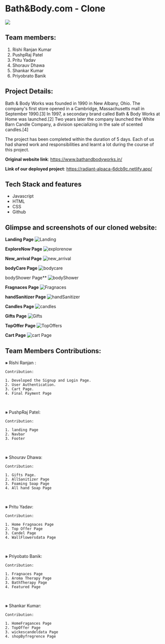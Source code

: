 # Bath&Body.com - Clone

<img src="https://lh3.googleusercontent.com/zyVawGkrNqTVDv1h2qrPcFty0ARE-tkuVadf3wo7m0LwLJuHWbHxQZsboLRX9q6rLkmHzA=s170">

## Team members:
1. Rishi Ranjan Kumar
2. PushpRaj Patel
3. Pritu Yadav
4. Shorauv Dhawa
5. Shankar Kumar
6. Priyobrato Banik

## Project Details:
Bath & Body Works was founded in 1990 in New Albany, Ohio. The company's first store opened in a Cambridge, Massachusetts mall in September 1990.[3] In 1997, a secondary brand called Bath & Body Works at Home was launched.[2] Two years later the company launched the White Barn Candle Company, a division specializing in the sale of scented candles.[4]

The project has been completed within the duration of 5 days. Each of us had shared work and responsibilities and learnt a lot during the course of this project.

**Original website link**: https://www.bathandbodyworks.in/

**Link of our deployed project**: https://radiant-alpaca-6dcb9c.netlify.app/

## Tech Stack and features
- Javascript
- HTML
- CSS
- Github


## Glimpse and screenshots of our cloned website:
**Landing Page**
![Landing](https://user-images.githubusercontent.com/97913174/185203966-6c1ebb2a-1b47-45e9-9b4d-46e8a388baa7.png)

**ExploreNow Page**
![explorenow](https://user-images.githubusercontent.com/97913174/185203999-d6593f1f-486f-4f11-a420-0c2b11a76b88.png)

**New_arrival Page**
![new_arrival](https://user-images.githubusercontent.com/97913174/185204012-0e6e9d4a-b3b3-472e-b7db-77bf980005a7.png)

**bodyCare Page**
![bodycare](https://user-images.githubusercontent.com/97913174/185204034-48f5dcf3-c18e-4195-99e3-aa84f5367709.png)

bodyShower Page**
![bodyShower](https://user-images.githubusercontent.com/97913174/185204076-00bf465d-081e-4dfc-bfa8-5a255cba7118.png)

**Fragnaces Page**
![Fragnaces](https://user-images.githubusercontent.com/97913174/185204103-69f529a1-2767-4052-b838-84a297f9f2cb.png)

**handSanitizer Page**
![handSanitizer](https://user-images.githubusercontent.com/97913174/185204139-5faf81ed-7253-406d-8470-26b321a19903.png)

**Candles Page**
![candles](https://user-images.githubusercontent.com/97913174/185204165-eb91c4cc-3d85-430e-9cba-578d6eedec48.png)

**Gifts Page**
![Gifts](https://user-images.githubusercontent.com/97913174/185204185-f0a6d76c-26c8-4abb-9e67-e0c4566b9610.png)

**TopOffer Page**
![TopOffers](https://user-images.githubusercontent.com/97913174/185204217-d06a45ca-570b-4b0a-b21d-206460651b5f.png)

**Cart Page**
![cart Page](https://user-images.githubusercontent.com/97913174/185204238-8d122d0b-6295-437f-857b-602831738552.png)


## Team Members Contributions:
 ⁍  Rishi Ranjan :
 
    Contribution:

    1. Developed the Signup and Login Page.
    2. User Authentication.
    3. Cart Page.
    4. Final Payment Page

<br>

  ⁍ PushpRaj Patel:


    Contribution:

    1. landing Page
    2. Navbar
    3. Footer

<br>

  ⁍ Shourav Dhawa:

    Contribution:

    1. Gifts Page.
    2. AllSanitizer Page
    3. Foaming Soap Page
    4. All hand Soap Page

<br>

  ⁍ Pritu Yadav:

    Contribution:
    
    1. Home Fragnaces Page
    2. Top Offer Page
    3. Candel Page
    4. WallFlowersdata Page
    
  <br>

  ⁍ Priyobato Banik:

    Contribution:

    1. Fragnaces Page
    2. Aroma Therapy Page
    3. BathTherapy Page
    4. Featured Page
    
  <br>

  ⁍ Shankar Kumar:

    Contribution:

    1. HomeFragances Page
    2. TopOffer Page
    3. wickescandeldata Page
    4. shopByfregrence Page

 
